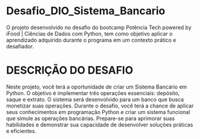 # Desafio_DIO_Sistema_Bancario
O projeto desenvolvido no desafio do bootcamp Potência Tech powered by iFood | Ciências de Dados com Python, tem como objetivo aplicar o aprendizado adquirido durante o programa em um contexto prático e desafiador.

# DESCRIÇÃO DO DESAFIO 
Neste projeto, você terá a oportunidade de criar um Sistema Bancário em Python. O objetivo é implementar três operações essenciais: depósito, saque e extrato. O sistema será desenvolvido para um banco que busca monetizar suas operações. Durante o desafio, você terá a chance de aplicar seus conhecimentos em programação Python e criar um sistema funcional que simule as operações bancárias. Prepare-se para aprimorar suas habilidades e demonstrar sua capacidade de desenvolver soluções práticas e eficientes.
